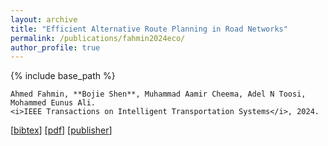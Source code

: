 ```yaml
---
layout: archive
title: "Efficient Alternative Route Planning in Road Networks"
permalink: /publications/fahmin2024eco/
author_profile: true
---
```


{% include base_path %}

    Ahmed Fahmin, **Bojie Shen**, Muhammad Aamir Cheema, Adel N Toosi, Mohammed Eunus Ali.              
    <i>IEEE Transactions on Intelligent Transportation Systems</i>, 2024.                     
[<a href="javascript:void(0)" onclick="(function(target, id) { if ($('#' + id).css('display') == 'block') { $('#' + id).hide('fast'); $(target).text('bibtex') } else { $('#' + id).show('fast'); $(target).text('bibtex▲') } })(this, 'bibtex-fahmin2024eco');">bibtex</a>]
    [[pdf](https://bshen95.github.io/bojieshen.me/files/fahmin2024efficient.pdf)]
    [[publisher](https://ieeexplore.ieee.org/abstract/document/10528790)]
<div id="bibtex-fahmin2024efficient" style="display:none">
<pre> @article{fahmin2024efficient,
  title={Efficient Alternative Route Planning in Road Networks},
  author={Fahmin, Ahmed and Shen, Bojie and Cheema, Muhammad Aamir and Toosi, Adel N and Ali, Mohammed Eunus},
  journal={IEEE Transactions on Intelligent Transportation Systems},
  year={2024},
  publisher={IEEE}
}
</pre></div> 


